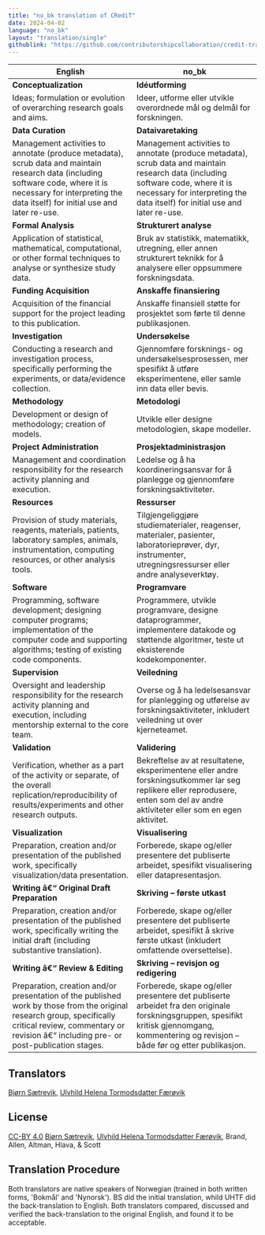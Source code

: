 ```yaml
---
title: "no_bk translation of CRediT"
date: 2024-04-02
language: "no_bk"
layout: "translation/single"
githublink: "https://github.com/contributorshipcollaboration/credit-translation/blob/main/translations/credit_translation_no_bk.json"
---
```


| English | no_bk |
| --- | --- |
| **Conceptualization** | **Idéutforming** |
| Ideas; formulation or evolution of overarching research goals and aims. | Ideer, utforme eller utvikle overordnede mål og delmål for forskningen. |
| **Data Curation** | **Dataivaretaking** |
| Management activities to annotate (produce metadata), scrub data and maintain research data (including software code, where it is necessary for interpreting the data itself) for initial use and later re-use. | Management activities to annotate (produce metadata), scrub data and maintain research data (including software code, where it is necessary for interpreting the data itself) for initial use and later re-use. |
| **Formal Analysis** | **Strukturert analyse** |
| Application of statistical, mathematical, computational, or other formal techniques to analyse or synthesize study data. | Bruk av statistikk, matematikk, utregning, eller annen strukturert teknikk for å analysere eller oppsummere forskningsdata. |
| **Funding Acquisition** | **Anskaffe finansiering** |
| Acquisition of the financial support for the project leading to this publication. | Anskaffe finansiell støtte for prosjektet som førte til denne publikasjonen. |
| **Investigation** | **Undersøkelse** |
| Conducting a research and investigation process, specifically performing the experiments, or data/evidence collection. | Gjennomføre forsknings- og undersøkelsesprosessen, mer spesifikt å utføre eksperimentene, eller samle inn data eller bevis. |
| **Methodology** | **Metodologi** |
| Development or design of methodology; creation of models. | Utvikle eller designe metodologien, skape modeller. |
| **Project Administration** | **Prosjektadministrasjon** |
| Management and coordination responsibility for the research activity planning and execution. | Ledelse og å ha koordineringsansvar for å planlegge og gjennomføre forskningsaktiviteter. |
| **Resources** | **Ressurser** |
| Provision of study materials, reagents, materials, patients, laboratory samples, animals, instrumentation, computing resources, or other analysis tools. | Tilgjengeliggjøre studiematerialer, reagenser, materialer, pasienter, laboratorieprøver, dyr, instrumenter, utregningsressurser eller andre analyseverktøy. |
| **Software** | **Programvare** |
| Programming, software development; designing computer programs; implementation of the computer code and supporting algorithms; testing of existing code components. | Programmere, utvikle programvare, designe dataprogrammer, implementere datakode og støttende algoritmer, teste ut eksisterende kodekomponenter. |
| **Supervision** | **Veiledning** |
| Oversight and leadership responsibility for the research activity planning and execution, including mentorship external to the core team. | Overse og å ha ledelsesansvar for planlegging og utførelse av forskningsaktiviteter, inkludert veiledning ut over kjerneteamet. |
| **Validation** | **Validering** |
| Verification, whether as a part of the activity or separate, of the overall replication/reproducibility of results/experiments and other research outputs. | Bekreftelse av at resultatene, eksperimentene eller andre forskningsutkommer lar seg replikere eller reprodusere, enten som del av andre aktiviteter eller som en egen aktivitet. |
| **Visualization** | **Visualisering** |
| Preparation, creation and/or presentation of the published work, specifically visualization/data presentation. | Forberede, skape og/eller presentere det publiserte arbeidet, spesifikt visualisering eller datapresentasjon. |
| **Writing â€“ Original Draft Preparation** | **Skriving – første utkast** |
| Preparation, creation and/or presentation of the published work, specifically writing the initial draft (including substantive translation). | Forberede, skape og/eller presentere det publiserte arbeidet, spesifikt å skrive første utkast (inkludert omfattende oversettelse). |
| **Writing â€“ Review & Editing** | **Skriving – revisjon og redigering** |
| Preparation, creation and/or presentation of the published work by those from the original research group, specifically critical review, commentary or revision â€“ including pre- or post-publication stages. | Forberede, skape og/eller presentere det publiserte arbeidet fra den originale forskningsgruppen, spesifikt kritisk gjennomgang, kommentering og revisjon – både før og etter publikasjon. |

## Translators

[Bjørn  Sætrevik](https://orcid.org/0000-0002-9367-6987), [Ulvhild Helena Tormodsdatter Færøvik](https://orcid.org/0009-0000-6460-6245)


## License

[CC-BY 4.0](https://creativecommons.org/licenses/by/4.0/) [Bjørn  Sætrevik](https://orcid.org/0000-0002-9367-6987), [Ulvhild Helena Tormodsdatter Færøvik](https://orcid.org/0009-0000-6460-6245), Brand, Allen, Altman, Hlava, & Scott
## Translation Procedure

Both translators are native speakers of Norwegian (trained in both written forms, 'Bokmål' and 'Nynorsk'). BS did the initial translation, whild UHTF did the back-translation to English. Both translators compared, discussed and verified the back-translation to the original English, and found it to be acceptable.

